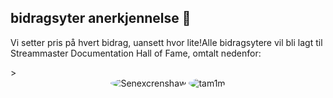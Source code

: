 ## bidragsyter anerkjennelse 🌟

Vi setter pris på hvert bidrag, uansett hvor lite!Alle bidragsytere vil bli lagt til Streammaster Documentation Hall of Fame, omtalt nedenfor:

<div style = "display: rutenett; rutenett-template-kolonner: repetisjon (auto-fylling, minmax (120px, 1fr)); gap: 20px;">>
<div style = "text-align: center;"> <img src = "https://avatars.githubusercontent.com/u/35600301?v=4&s=40" alt = "Senexcrenshaw" style = "Border-radius:50%;> </a> </div>
<div style = "text-align: center;"> <img src = "https://avatars.githubusercontent.com/u/472185?v=4&s=40" alt = "tam1m" style = "border-radius:50%;>
<div style = "text-align: center;"> <img src = "https://avatars.githubusercontent.com/u/16122392?v=4&s=40" alt = "jbf154" style = "Border-radius:50%;>
</div>